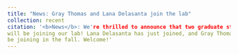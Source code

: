 ```yaml
---
title: "News: Gray Thomas and Lana Delasanta join the lab"
collection: recent
citation: '<b>News</b>: We're thrilled to announce that two graduate students
will be joining our lab! Lana Delasanta has just joined, and Gray Thomas will
be joining in the fall. Welcome!'
---
```

